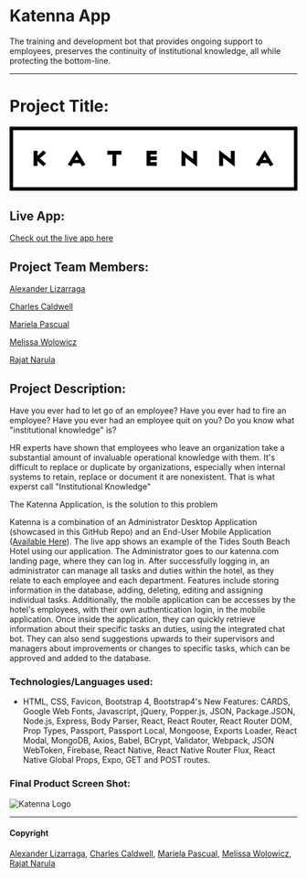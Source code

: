 # Katenna App

The training and development bot that provides ongoing support to employees, preserves the continuity of institutional knowledge, all while protecting the bottom-line.

---


# Project Title:

![Katenna Logo](https://github.com/m-wolowicz/Katenna/blob/master/server/static/img/KatennaLogoBlack.svg "Katenna Logo")

## Live App:

[Check out the live app here](http://www.katenna.com/)

## Project Team Members:

[Alexander Lizarraga](https://github.com/buddyeorl)

[Charles Caldwell](https://github.com/ThoughtFool)

[Mariela Pascual](https://github.com/mariela2p)

[Melissa Wolowicz](https://github.com/m-wolowicz)

[Rajat Narula](https://github.com/boyrajat)

## Project Description:

Have you ever had to let go of an employee? Have you ever had to fire an employee? Have you ever had an employee quit on you? Do you know what "institutional knowledge" is?

HR experts have shown that employees who leave an organization take a substantial amount of invaluable operational knowledge with them. It's difficult to replace or duplicate by organizations, especially when internal systems to retain, replace or document it are nonexistent. That is what experst call "Institutional Knowledge"

The Katenna Application, is the solution to this problem

Katenna is a combination of an Administrator Desktop Application (showcased in this GitHub Repo) and an End-User Mobile Application ([Available Here](https://github.com/m-wolowicz/KatennaMobileApp)). The live app shows an example of the Tides South Beach Hotel using our application. The Administrator goes to our katenna.com landing page, where they can log in. After successfully logging in, an administrator can manage all tasks and duties within the hotel, as they relate to each employee and each department. Features include storing information in the database, adding, deleting, editing and assigning individual tasks. Additionally, the mobile application can be accesses by the hotel's employees, with their own authentication login, in the mobile application. Once inside the application, they can quickly retrieve information about their specific tasks an duties, using the integrated chat bot. They can also send suggestions upwards to their supervisors and managers about improvements or changes to specific tasks, which can be approved and added to the database. 

### Technologies/Languages used:

- HTML, CSS, Favicon, Bootstrap 4, Bootstrap4's New Features: CARDS, Google Web Fonts, Javascript, jQuery, Popper.js, JSON, Package.JSON, Node.js, Express, Body Parser, React, React Router, React Router DOM, Prop Types, Passport, Passport Local, Mongoose, Exports Loader, React Modal, MongoDB, Axios, Babel, BCrypt, Validator, Webpack, JSON WebToken, Firebase, React Native, React Native Router Flux, React Native Global Props, Expo, GET and POST routes.

### Final Product Screen Shot:

![Katenna Logo](https://github.com/m-wolowicz/Katenna/blob/master/server/static/img/KatennaApp.gif "Katenna Logo")


- - -

#### Copyright

[Alexander Lizarraga](https://github.com/buddyeorl), [Charles Caldwell](https://github.com/ThoughtFool), [Mariela Pascual](https://github.com/mariela2p), [Melissa Wolowicz](https://github.com/m-wolowicz), [Rajat Narula](https://github.com/boyrajat)
